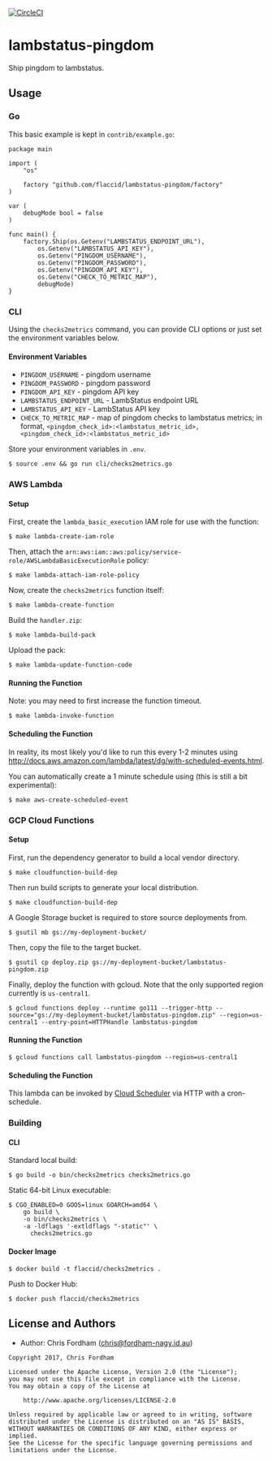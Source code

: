 [![CircleCI](https://circleci.com/gh/flaccid/lambstatus-pingdom.svg?style=svg)](https://circleci.com/gh/flaccid/lambstatus-pingdom)

# lambstatus-pingdom

Ship pingdom to lambstatus.

## Usage

### Go

This basic example is kept in `contrib/example.go`:

```
package main

import (
	"os"

	factory "github.com/flaccid/lambstatus-pingdom/factory"
)

var (
	debugMode bool = false
)

func main() {
	factory.Ship(os.Getenv("LAMBSTATUS_ENDPOINT_URL"),
		os.Getenv("LAMBSTATUS_API_KEY"),
		os.Getenv("PINGDOM_USERNAME"),
		os.Getenv("PINGDOM_PASSWORD"),
		os.Getenv("PINGDOM_API_KEY"),
		os.Getenv("CHECK_TO_METRIC_MAP"),
		debugMode)
}
```

### CLI

Using the `checks2metrics` command, you can provide CLI options or just set the environment variables below.

#### Environment Variables

- `PINGDOM_USERNAME` - pingdom username
- `PINGDOM_PASSWORD` - pingdom password
- `PINGDOM_API_KEY` - pingdom API key
- `LAMBSTATUS_ENDPOINT_URL` - LambStatus endpoint URL
- `LAMBSTATUS_API_KEY` - LambStatus API key
- `CHECK_TO_METRIC_MAP` - map of pingdom checks to lambstatus metrics;
  in format, `<pingdom_check_id>:<lambstatus_metric_id>,<pingdom_check_id>:<lambstatus_metric_id>`

Store your environment variables in `.env`.

    $ source .env && go run cli/checks2metrics.go

### AWS Lambda

#### Setup

First, create the `lambda_basic_execution` IAM role for use with the function:

    $ make lambda-create-iam-role

Then, attach the `arn:aws:iam::aws:policy/service-role/AWSLambdaBasicExecutionRole` policy:

    $ make lambda-attach-iam-role-policy

Now, create the `checks2metrics` function itself:

    $ make lambda-create-function

Build the `handler.zip`:

    $ make lambda-build-pack

Upload the pack:

    $ make lambda-update-function-code

#### Running the Function

Note: you may need to first increase the function timeout.

    $ make lambda-invoke-function

#### Scheduling the Function

In reality, its most likely you'd like to run this every 1-2 minutes using http://docs.aws.amazon.com/lambda/latest/dg/with-scheduled-events.html.

You can automatically create a 1 minute schedule using (this is still a bit experimental):

    $ make aws-create-scheduled-event

### GCP Cloud Functions

#### Setup

First, run the dependency generator to build a local vendor directory.

    $ make cloudfunction-build-dep

Then run build scripts to generate your local distribution.

    $ make cloudfunction-build-dep

A Google Storage bucket is required to store source deployments from.

    $ gsutil mb gs://my-deployment-bucket/

Then, copy the file to the target bucket.

    $ gsutil cp deploy.zip gs://my-deployment-bucket/lambstatus-pingdom.zip

Finally, deploy the function with gcloud. Note that the only supported region currently is `us-central1`.

    $ gcloud functions deploy --runtime go111 --trigger-http --source="gs://my-deployment-bucket/lambstatus-pingdom.zip" --region=us-central1 --entry-point=HTTPHandle lambstatus-pingdom

#### Running the Function

    $ gcloud functions call lambstatus-pingdom --region=us-central1

#### Scheduling the Function

This lambda can be invoked by [Cloud Scheduler](https://console.cloud.google.com/cloudscheduler) via HTTP with a cron-schedule.

### Building

#### CLI

Standard local build:

    $ go build -o bin/checks2metrics checks2metrics.go

Static 64-bit Linux executable:

    $ CGO_ENABLED=0 GOOS=linux GOARCH=amd64 \
        go build \
        -o bin/checks2metrics \
        -a -ldflags '-extldflags "-static"' \
          checks2metrics.go

#### Docker Image

    $ docker build -t flaccid/checks2metrics .

Push to Docker Hub:

    $ docker push flaccid/checks2metrics

## License and Authors

- Author: Chris Fordham (<chris@fordham-nagy.id.au>)

```text
Copyright 2017, Chris Fordham

Licensed under the Apache License, Version 2.0 (the "License");
you may not use this file except in compliance with the License.
You may obtain a copy of the License at

    http://www.apache.org/licenses/LICENSE-2.0

Unless required by applicable law or agreed to in writing, software
distributed under the License is distributed on an "AS IS" BASIS,
WITHOUT WARRANTIES OR CONDITIONS OF ANY KIND, either express or implied.
See the License for the specific language governing permissions and
limitations under the License.
```

